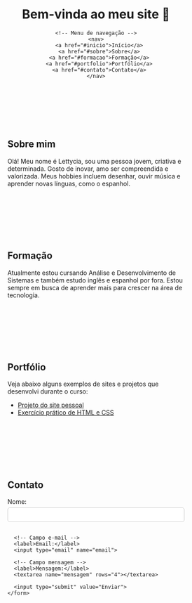 <!DOCTYPE html>
<html lang="pt-BR">
<head>
  <meta charset="UTF-8">
  <title>Portfólio Lettycia</title>
  <style>
    /* Ativa rolagem suave ao clicar nos links do menu */
    html {
      scroll-behavior: smooth;
    }

    body {
      font-family: Arial, sans-serif;
      background-color: #ffe6f0;
      margin: 0;
      padding: 0;
    }

    nav {
      background-color: #ff80b3;
      padding: 15px;
      text-align: center;
    }

    nav a {
      margin: 0 15px;
      color: white;
      text-decoration: none;
      font-weight: bold;
    }

    section {
      padding: 50px;
    }

    form input, form textarea {
      width: 100%;
      padding: 8px;
      margin-top: 5px;
      margin-bottom: 15px;
      border: 1px solid #ccc;
      border-radius: 5px;
    }

    form input[type="submit"] {
      background-color: #ff80b3;
      color: white;
      border: none;
      cursor: pointer;
    }

    form input[type="submit"]:hover {
      background-color: #e066a0;
    }
  </style>
</head>
<body>

  <header>
    <!-- Título principal do site -->
    <h1 id="inicio" style="text-align: center;">Bem-vinda ao meu site 💖</h1>

    <!-- Menu de navegação -->
    <nav>
      <a href="#inicio">Início</a>
      <a href="#sobre">Sobre</a>
      <a href="#formacao">Formação</a>
      <a href="#portfolio">Portfólio</a>
      <a href="#contato">Contato</a>
    </nav>
  </header>

  <!-- Seção sobre mim -->
  <section id="sobre">
    <h2>Sobre mim</h2>
    <p>Olá! Meu nome é Lettycia, sou uma pessoa jovem, criativa e determinada. Gosto de inovar, amo ser compreendida e valorizada. Meus hobbies incluem desenhar, ouvir música e aprender novas línguas, como o espanhol.</p>
  </section>

  <!-- Seção de formação educacional -->
  <section id="formacao">
    <h2>Formação</h2>
    <p>Atualmente estou cursando Análise e Desenvolvimento de Sistemas e também estudo inglês e espanhol por fora. Estou sempre em busca de aprender mais para crescer na área de tecnologia.</p>
  </section>

  <!-- Seção de portfólio com links de exemplo -->
  <section id="portfolio">
    <h2>Portfólio</h2>
    <p>Veja abaixo alguns exemplos de sites e projetos que desenvolvi durante o curso:</p>
    <ul>
      <li><a href="https://lettyciasales.github.io/meuwebsite/" target="_blank">Projeto do site pessoal</a></li>
      <li><a href="#">Exercício prático de HTML e CSS</a></li>
    </ul>
  </section>

  <!-- Seção de contato com formulário visual -->
  <section id="contato">
    <h2>Contato</h2>
    <form>
      <!-- Campo nome -->
      <label>Nome:</label>
      <input type="text" name="nome">

      <!-- Campo e-mail -->
      <label>Email:</label>
      <input type="email" name="email">

      <!-- Campo mensagem -->
      <label>Mensagem:</label>
      <textarea name="mensagem" rows="4"></textarea>

      <input type="submit" value="Enviar">
    </form>
  </section>

</body>
</html>
